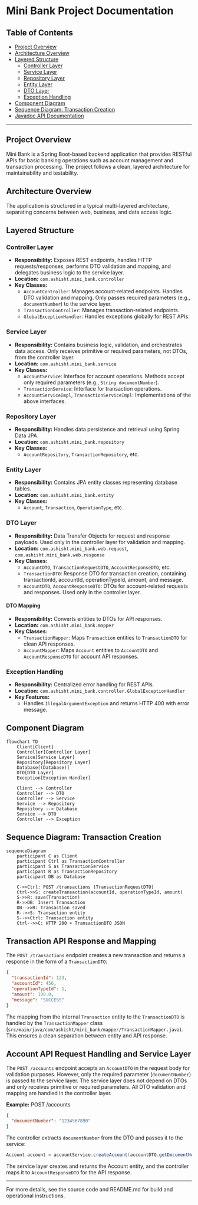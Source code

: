 # Mini Bank Project Documentation

## Table of Contents
- [Project Overview](#project-overview)
- [Architecture Overview](#architecture-overview)
- [Layered Structure](#layered-structure)
  - [Controller Layer](#controller-layer)
  - [Service Layer](#service-layer)
  - [Repository Layer](#repository-layer)
  - [Entity Layer](#entity-layer)
  - [DTO Layer](#dto-layer)
  - [Exception Handling](#exception-handling)
- [Component Diagram](#component-diagram)
- [Sequence Diagram: Transaction Creation](#sequence-diagram-transaction-creation)
- [Javadoc API Documentation](#javadoc-api-documentation)

---

## Project Overview

Mini Bank is a Spring Boot-based backend application that provides RESTful APIs for basic banking operations such as account management and transaction processing. The project follows a clean, layered architecture for maintainability and testability.

## Architecture Overview

The application is structured in a typical multi-layered architecture, separating concerns between web, business, and data access logic.

## Layered Structure

### Controller Layer
- **Responsibility:** Exposes REST endpoints, handles HTTP requests/responses, performs DTO validation and mapping, and delegates business logic to the service layer.
- **Location:** `com.ashisht.mini_bank.controller`
- **Key Classes:**
  - `AccountController`: Manages account-related endpoints. Handles DTO validation and mapping. Only passes required parameters (e.g., `documentNumber`) to the service layer.
  - `TransactionController`: Manages transaction-related endpoints.
  - `GlobalExceptionHandler`: Handles exceptions globally for REST APIs.

### Service Layer
- **Responsibility:** Contains business logic, validation, and orchestrates data access. Only receives primitive or required parameters, not DTOs, from the controller layer.
- **Location:** `com.ashisht.mini_bank.service`
- **Key Classes:**
  - `AccountService`: Interface for account operations. Methods accept only required parameters (e.g., `String documentNumber`).
  - `TransactionService`: Interface for transaction operations.
  - `AccountServiceImpl`, `TransactionServiceImpl`: Implementations of the above interfaces.

### Repository Layer
- **Responsibility:** Handles data persistence and retrieval using Spring Data JPA.
- **Location:** `com.ashisht.mini_bank.repository`
- **Key Classes:**
  - `AccountRepository`, `TransactionRepository`, etc.

### Entity Layer
- **Responsibility:** Contains JPA entity classes representing database tables.
- **Location:** `com.ashisht.mini_bank.entity`
- **Key Classes:**
  - `Account`, `Transaction`, `OperationType`, etc.

### DTO Layer
- **Responsibility:** Data Transfer Objects for request and response payloads. Used only in the controller layer for validation and mapping.
- **Location:** `com.ashisht.mini_bank.web.request`, `com.ashisht.mini_bank.web.response`
- **Key Classes:**
  - `AccountDTO`, `TransactionRequestDTO`, `AccountResponseDTO`, etc.
  - `TransactionDTO`: Response DTO for transaction creation, containing transactionId, accountId, operationTypeId, amount, and message.
  - `AccountDTO`, `AccountResponseDTO`: DTOs for account-related requests and responses. Used only in the controller layer.

#### DTO Mapping
- **Responsibility:** Converts entities to DTOs for API responses.
- **Location:** `com.ashisht.mini_bank.mapper`
- **Key Classes:**
  - `TransactionMapper`: Maps `Transaction` entities to `TransactionDTO` for clean API responses.
  - `AccountMapper`: Maps `Account` entities to `AccountDTO` and `AccountResponseDTO` for account API responses.

### Exception Handling
- **Responsibility:** Centralized error handling for REST APIs.
- **Location:** `com.ashisht.mini_bank.controller.GlobalExceptionHandler`
- **Key Features:**
  - Handles `IllegalArgumentException` and returns HTTP 400 with error message.

## Component Diagram

```mermaid
flowchart TD
    Client[Client]
    Controller[Controller Layer]
    Service[Service Layer]
    Repository[Repository Layer]
    Database[(Database)]
    DTO[DTO Layer]
    Exception[Exception Handler]

    Client --> Controller
    Controller --> DTO
    Controller --> Service
    Service --> Repository
    Repository --> Database
    Service --> DTO
    Controller --> Exception
```

## Sequence Diagram: Transaction Creation

```mermaid
sequenceDiagram
    participant C as Client
    participant Ctrl as TransactionController
    participant S as TransactionService
    participant R as TransactionRepository
    participant DB as Database

    C->>Ctrl: POST /transactions (TransactionRequestDTO)
    Ctrl->>S: createTransaction(accountId, operationTypeId, amount)
    S->>R: save(Transaction)
    R->>DB: Insert Transaction
    DB-->>R: Transaction saved
    R-->>S: Transaction entity
    S-->>Ctrl: Transaction entity
    Ctrl-->>C: HTTP 200 + TransactionDTO JSON
```

## Transaction API Response and Mapping

The `POST /transactions` endpoint creates a new transaction and returns a response in the form of a `TransactionDTO`:

```json
{
  "transactionId": 123,
  "accountId": 456,
  "operationTypeId": 1,
  "amount": 100.0,
  "message": "SUCCESS"
}
```

The mapping from the internal `Transaction` entity to the `TransactionDTO` is handled by the `TransactionMapper` class (`src/main/java/com/ashisht/mini_bank/mapper/TransactionMapper.java`). This ensures a clean separation between entity and API response.

## Account API Request Handling and Service Layer

The `POST /accounts` endpoint accepts an `AccountDTO` in the request body for validation purposes. However, only the required parameter (`documentNumber`) is passed to the service layer. The service layer does not depend on DTOs and only receives primitive or required parameters. All DTO validation and mapping are handled in the controller layer.

**Example:**
POST /accounts
```json
{
  "documentNumber": "1234567890"
}
```

The controller extracts `documentNumber` from the DTO and passes it to the service:

```java
Account account = accountService.createAccount(accountDTO.getDocumentNumber());
```

The service layer creates and returns the Account entity, and the controller maps it to `AccountResponseDTO` for the API response.

---

For more details, see the source code and README.md for build and operational instructions.
